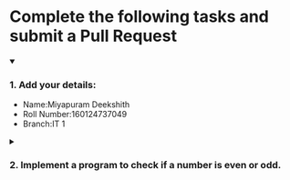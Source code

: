 # Complete the following tasks and submit a Pull Request
<details open>
<summary><h3>1. Add your details: </h3></summary>
<ul>
  <li> Name:Miyapuram Deekshith </li>
  <li> Roll Number:160124737049 </li>
  <li> Branch:IT 1 </li>
</ul>
</details>
<details>
<summary><h3> 2. Implement a program to check if a number is even or odd. </h3></summary>
<ul>
  <li> Create a new file in the repository and add your code. </li>
  <li> Use any programming language of your choice. </li>
</ul>
</details>
